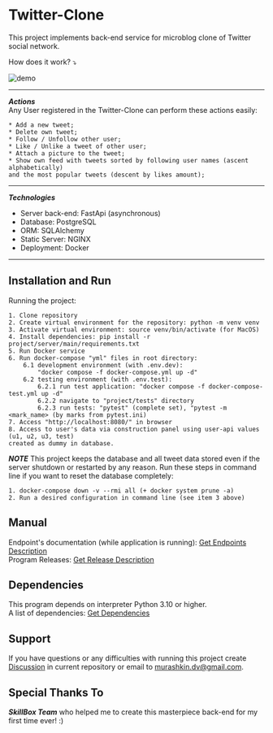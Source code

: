 # Twitter-Clone

This project implements back-end service for microblog clone of Twitter social
network.

How does it work? ⤵

![demo](/readme_support/demo.gif)

***

<!-- Actions and Technologies -->
***Actions***<br>
Any User registered in the Twitter-Clone can perform these actions easily:

    * Add a new tweet;
    * Delete own tweet;
    * Follow / Unfollow other user;
    * Like / Unlike a tweet of other user;
    * Attach a picture to the tweet;
    * Show own feed with tweets sorted by following user names (ascent alphabetically)
    and the most popular tweets (descent by likes amount);

***
***Technologies***

- Server back-end: FastApi (asynchronous)
- Database: PostgreSQL
- ORM: SQLAlchemy
- Static Server: NGINX
- Deployment: Docker

***


<!-- Installation and Run-->

## Installation and Run

Running the project:

    1. Clone repository
    2. Create virtual environment for the repository: python -m venv venv
    3. Activate virtual environment: source venv/bin/activate (for MacOS)
    4. Install dependencies: pip install -r project/server/main/requirements.txt
    5. Run Docker service
    6. Run docker-compose "yml" files in root directory:
        6.1 development environment (with .env.dev): 
            "docker compose -f docker-compose.yml up -d"
        6.2 testing environment (with .env.test):
            6.2.1 run test application: "docker compose -f docker-compose-test.yml up -d"
            6.2.2 navigate to "project/tests" directory
            6.2.3 run tests: "pytest" (complete set), "pytest -m <mark_name> (by marks from pytest.ini)
    7. Access "http://localhost:8080/" in browser
    8. Access to user's data via construction panel using user-api values (u1, u2, u3, test)
    created as dummy in database.


***NOTE*** This project keeps the database and all tweet data stored even if
the server  shutdown or restarted by any reason.
Run these steps in command line if you want to reset the database completely:

    1. docker-compose down -v --rmi all (+ docker system prune -a)
    2. Run a desired configuration in command line (see item 3 above)

<!-- User Manual -->

## Manual

Endpoint's documentation (while application is running): [Get Endpoints Description](http://localhost:8080/docs) <br>
Program Releases: [Get Release Description](./TBD)

<!-- Dependencies -->

## Dependencies

This program depends on interpreter Python 3.10 or higher.<br>
A list of dependencies: [Get Dependencies](./project/server/requirements.txt)

<!-- Support -->

## Support

If you have questions or any difficulties with running this project create
[Discussion](https://github.com/) in current repository or email
to <murashkin.dv@gmail.com>.

## Special Thanks To

***SkillBox Team*** who helped me to create this masterpiece back-end for my
first time ever! :)
